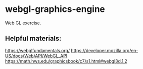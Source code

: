 # webgl-graphics-engine

Web GL exercise.

## Helpful materials:

https://webglfundamentals.org/
https://developer.mozilla.org/en-US/docs/Web/API/WebGL_API
https://math.hws.edu/graphicsbook/c7/s1.html#webgl3d.1.2
